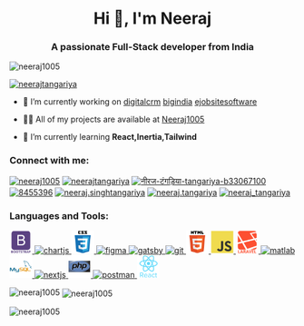 <h1 align="center">Hi 👋, I'm Neeraj</h1>
<h3 align="center">A passionate Full-Stack developer from India</h3>

<p align="left"> <img src="https://komarev.com/ghpvc/?username=neeraj1005&label=Profile%20views&color=0e75b6&style=flat" alt="neeraj1005" /> </p>

<p align="left"> <a href="https://twitter.com/neerajtangariya" target="blank"><img src="https://img.shields.io/twitter/follow/neerajtangariya?logo=twitter&style=for-the-badge" alt="neerajtangariya" /></a> </p>

- 🔭 I’m currently working on [digitalcrm](https://digitalcrm.com/) [bigindia](https://www.bigindia.com/) [ejobsitesoftware](https://ejobsitesoftware.com/)

<!-- - 📫 Reach me at **neeraj.tangariya123@gmail.com** -->

- 👨‍💻 All of my projects are available at [Neeraj1005](https://github.com/Neeraj1005)

- 🌱 I’m currently learning **React,Inertia,Tailwind**

<h3 align="left">Connect with me:</h3>
<p align="left">
<a href="https://codepen.io/neeraj1005" target="blank"><img align="center" src="https://raw.githubusercontent.com/rahuldkjain/github-profile-readme-generator/master/src/images/icons/Social/codepen.svg" alt="neeraj1005" height="30" width="40" /></a>
<a href="https://twitter.com/neerajtangariya" target="blank"><img align="center" src="https://raw.githubusercontent.com/rahuldkjain/github-profile-readme-generator/master/src/images/icons/Social/twitter.svg" alt="neerajtangariya" height="30" width="40" /></a>
<a href="https://linkedin.com/in/नीरज-टंगड़िया-tangariya-b33067100" target="blank"><img align="center" src="https://raw.githubusercontent.com/rahuldkjain/github-profile-readme-generator/master/src/images/icons/Social/linked-in-alt.svg" alt="नीरज-टंगड़िया-tangariya-b33067100" height="30" width="40" /></a>
<a href="https://stackoverflow.com/users/8455396" target="blank"><img align="center" src="https://raw.githubusercontent.com/rahuldkjain/github-profile-readme-generator/master/src/images/icons/Social/stack-overflow.svg" alt="8455396" height="30" width="40" /></a>
<a href="https://fb.com/neeraj.singhtangariya" target="blank"><img align="center" src="https://raw.githubusercontent.com/rahuldkjain/github-profile-readme-generator/master/src/images/icons/Social/facebook.svg" alt="neeraj.singhtangariya" height="30" width="40" /></a>
<a href="https://instagram.com/neeraj.tangariya" target="blank"><img align="center" src="https://raw.githubusercontent.com/rahuldkjain/github-profile-readme-generator/master/src/images/icons/Social/instagram.svg" alt="neeraj.tangariya" height="30" width="40" /></a>
<a href="https://www.hackerrank.com/neeraj_tangariya" target="blank"><img align="center" src="https://raw.githubusercontent.com/rahuldkjain/github-profile-readme-generator/master/src/images/icons/Social/hackerrank.svg" alt="neeraj_tangariya" height="30" width="40" /></a>
</p>

<h3 align="left">Languages and Tools:</h3>
<p align="left"> <a href="https://getbootstrap.com" target="_blank"> <img src="https://raw.githubusercontent.com/devicons/devicon/master/icons/bootstrap/bootstrap-plain-wordmark.svg" alt="bootstrap" width="40" height="40"/> </a> <a href="https://www.chartjs.org" target="_blank"> <img src="https://www.chartjs.org/media/logo-title.svg" alt="chartjs" width="40" height="40"/> </a> <a href="https://www.w3schools.com/css/" target="_blank"> <img src="https://raw.githubusercontent.com/devicons/devicon/master/icons/css3/css3-original-wordmark.svg" alt="css3" width="40" height="40"/> </a> <a href="https://www.figma.com/" target="_blank"> <img src="https://www.vectorlogo.zone/logos/figma/figma-icon.svg" alt="figma" width="40" height="40"/> </a> <a href="https://www.gatsbyjs.com/" target="_blank"> <img src="https://www.vectorlogo.zone/logos/gatsbyjs/gatsbyjs-icon.svg" alt="gatsby" width="40" height="40"/> </a> <a href="https://git-scm.com/" target="_blank"> <img src="https://www.vectorlogo.zone/logos/git-scm/git-scm-icon.svg" alt="git" width="40" height="40"/> </a> <a href="https://www.w3.org/html/" target="_blank"> <img src="https://raw.githubusercontent.com/devicons/devicon/master/icons/html5/html5-original-wordmark.svg" alt="html5" width="40" height="40"/> </a> <a href="https://developer.mozilla.org/en-US/docs/Web/JavaScript" target="_blank"> <img src="https://raw.githubusercontent.com/devicons/devicon/master/icons/javascript/javascript-original.svg" alt="javascript" width="40" height="40"/> </a> <a href="https://laravel.com/" target="_blank"> <img src="https://raw.githubusercontent.com/devicons/devicon/master/icons/laravel/laravel-plain-wordmark.svg" alt="laravel" width="40" height="40"/> </a> <a href="https://www.mathworks.com/" target="_blank"> <img src="https://upload.wikimedia.org/wikipedia/commons/2/21/Matlab_Logo.png" alt="matlab" width="40" height="40"/> </a> <a href="https://www.mysql.com/" target="_blank"> <img src="https://raw.githubusercontent.com/devicons/devicon/master/icons/mysql/mysql-original-wordmark.svg" alt="mysql" width="40" height="40"/> </a> <a href="https://nextjs.org/" target="_blank"> <img src="https://cdn.worldvectorlogo.com/logos/nextjs-3.svg" alt="nextjs" width="40" height="40"/> </a> <a href="https://www.php.net" target="_blank"> <img src="https://raw.githubusercontent.com/devicons/devicon/master/icons/php/php-original.svg" alt="php" width="40" height="40"/> </a> <a href="https://postman.com" target="_blank"> <img src="https://www.vectorlogo.zone/logos/getpostman/getpostman-icon.svg" alt="postman" width="40" height="40"/> </a> <a href="https://reactjs.org/" target="_blank"> <img src="https://raw.githubusercontent.com/devicons/devicon/master/icons/react/react-original-wordmark.svg" alt="react" width="40" height="40"/> </a> </p>

<p><img align="left" src="https://github-readme-stats.vercel.app/api/top-langs?username=neeraj1005&show_icons=true&locale=en&layout=compact" alt="neeraj1005" /></p>

<p>&nbsp;<img align="center" src="https://github-readme-stats.vercel.app/api?username=neeraj1005&show_icons=true&locale=en" alt="neeraj1005" /></p>

<p><img align="center" src="https://github-readme-streak-stats.herokuapp.com/?user=neeraj1005&" alt="neeraj1005" /></p>
